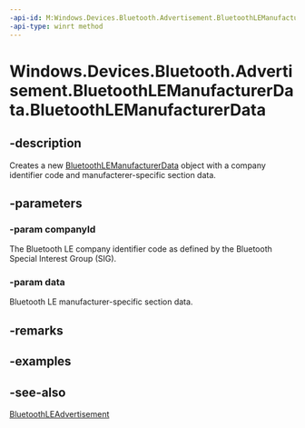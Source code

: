 ----api-id: M:Windows.Devices.Bluetooth.Advertisement.BluetoothLEManufacturerData.#ctor(System.UInt16,Windows.Storage.Streams.IBuffer)
-api-type: winrt method
---<!-- Method syntaxpublic BluetoothLEManufacturerData(System.UInt16 companyId, Windows.Storage.Streams.IBuffer data)--># Windows.Devices.Bluetooth.Advertisement.BluetoothLEManufacturerData.BluetoothLEManufacturerData## -descriptionCreates a new [BluetoothLEManufacturerData](bluetoothlemanufacturerdata.md) object with a company identifier code and manufacterer-specific section data.## -parameters### -param companyIdThe Bluetooth LE company identifier code as defined by the Bluetooth Special Interest Group (SIG).### -param dataBluetooth LE manufacturer-specific section data.## -remarks## -examples## -see-also[BluetoothLEAdvertisement](bluetoothleadvertisement.md)